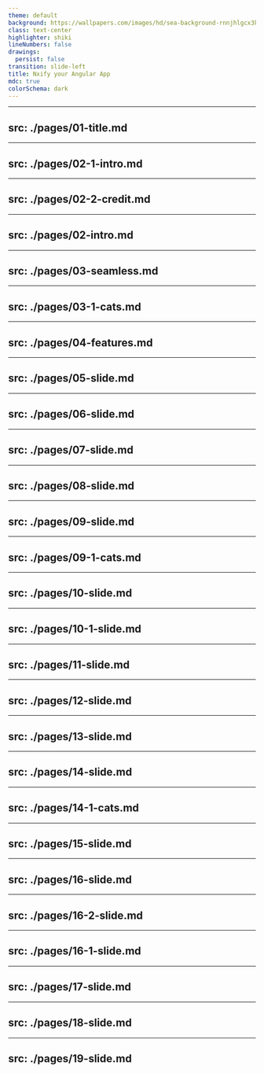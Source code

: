 ```yaml
---
theme: default
background: https://wallpapers.com/images/hd/sea-background-rnnjhlgcx3k52o19.jpg
class: text-center
highlighter: shiki
lineNumbers: false
drawings:
  persist: false
transition: slide-left
title: Nxify your Angular App
mdc: true
colorSchema: dark
---
```


---
src: ./pages/01-title.md
---

---
src: ./pages/02-1-intro.md
---

---
src: ./pages/02-2-credit.md
---

---
src: ./pages/02-intro.md
---

---
src: ./pages/03-seamless.md
---

---
src: ./pages/03-1-cats.md
---

---
src: ./pages/04-features.md
---

---
src: ./pages/05-slide.md
---

---
src: ./pages/06-slide.md
---

---
src: ./pages/07-slide.md
---

---
src: ./pages/08-slide.md
---

---
src: ./pages/09-slide.md
---

---
src: ./pages/09-1-cats.md
---

---
src: ./pages/10-slide.md
---

---
src: ./pages/10-1-slide.md
---

---
src: ./pages/11-slide.md
---

---
src: ./pages/12-slide.md
---

---
src: ./pages/13-slide.md
---

---
src: ./pages/14-slide.md
---

---
src: ./pages/14-1-cats.md
---

---
src: ./pages/15-slide.md
---

---
src: ./pages/16-slide.md
---

---
src: ./pages/16-2-slide.md
---

---
src: ./pages/16-1-slide.md
---

---
src: ./pages/17-slide.md
---

---
src: ./pages/18-slide.md
---

---
src: ./pages/19-slide.md
---